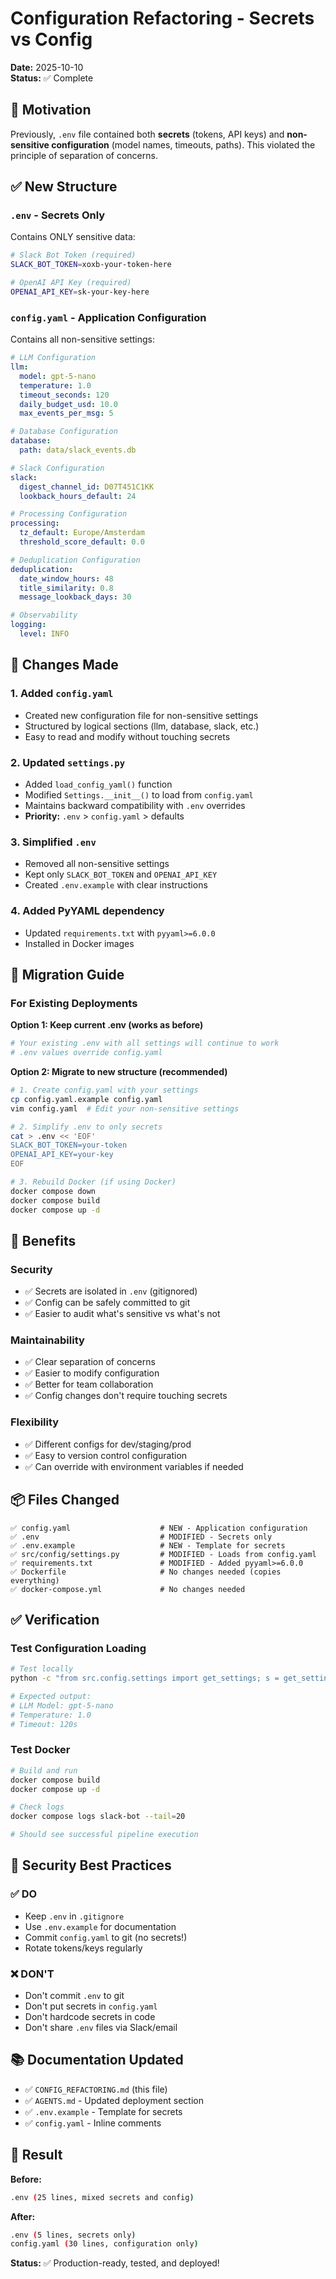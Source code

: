# Configuration Refactoring - Secrets vs Config

**Date:** 2025-10-10  
**Status:** ✅ Complete

## 🎯 Motivation

Previously, `.env` file contained both **secrets** (tokens, API keys) and **non-sensitive configuration** (model names, timeouts, paths). This violated the principle of separation of concerns.

## ✅ New Structure

### **`.env` - Secrets Only**

Contains ONLY sensitive data:
```bash
# Slack Bot Token (required)
SLACK_BOT_TOKEN=xoxb-your-token-here

# OpenAI API Key (required)
OPENAI_API_KEY=sk-your-key-here
```

### **`config.yaml` - Application Configuration**

Contains all non-sensitive settings:
```yaml
# LLM Configuration
llm:
  model: gpt-5-nano
  temperature: 1.0
  timeout_seconds: 120
  daily_budget_usd: 10.0
  max_events_per_msg: 5

# Database Configuration
database:
  path: data/slack_events.db

# Slack Configuration
slack:
  digest_channel_id: D07T451C1KK
  lookback_hours_default: 24

# Processing Configuration
processing:
  tz_default: Europe/Amsterdam
  threshold_score_default: 0.0

# Deduplication Configuration
deduplication:
  date_window_hours: 48
  title_similarity: 0.8
  message_lookback_days: 30

# Observability
logging:
  level: INFO
```

## 📝 Changes Made

### 1. Added `config.yaml`
- Created new configuration file for non-sensitive settings
- Structured by logical sections (llm, database, slack, etc.)
- Easy to read and modify without touching secrets

### 2. Updated `settings.py`
- Added `load_config_yaml()` function
- Modified `Settings.__init__()` to load from `config.yaml`
- Maintains backward compatibility with `.env` overrides
- **Priority:** `.env` > `config.yaml` > defaults

### 3. Simplified `.env`
- Removed all non-sensitive settings
- Kept only `SLACK_BOT_TOKEN` and `OPENAI_API_KEY`
- Created `.env.example` with clear instructions

### 4. Added PyYAML dependency
- Updated `requirements.txt` with `pyyaml>=6.0.0`
- Installed in Docker images

## 🔄 Migration Guide

### For Existing Deployments

**Option 1: Keep current .env (works as before)**
```bash
# Your existing .env with all settings will continue to work
# .env values override config.yaml
```

**Option 2: Migrate to new structure (recommended)**
```bash
# 1. Create config.yaml with your settings
cp config.yaml.example config.yaml
vim config.yaml  # Edit your non-sensitive settings

# 2. Simplify .env to only secrets
cat > .env << 'EOF'
SLACK_BOT_TOKEN=your-token
OPENAI_API_KEY=your-key
EOF

# 3. Rebuild Docker (if using Docker)
docker compose down
docker compose build
docker compose up -d
```

## 🎯 Benefits

### Security
- ✅ Secrets are isolated in `.env` (gitignored)
- ✅ Config can be safely committed to git
- ✅ Easier to audit what's sensitive vs what's not

### Maintainability
- ✅ Clear separation of concerns
- ✅ Easier to modify configuration
- ✅ Better for team collaboration
- ✅ Config changes don't require touching secrets

### Flexibility
- ✅ Different configs for dev/staging/prod
- ✅ Easy to version control configuration
- ✅ Can override with environment variables if needed

## 📦 Files Changed

```
✅ config.yaml                    # NEW - Application configuration
✅ .env                           # MODIFIED - Secrets only
✅ .env.example                   # NEW - Template for secrets
✅ src/config/settings.py         # MODIFIED - Loads from config.yaml
✅ requirements.txt               # MODIFIED - Added pyyaml>=6.0.0
✅ Dockerfile                     # No changes needed (copies everything)
✅ docker-compose.yml             # No changes needed
```

## ✅ Verification

### Test Configuration Loading
```bash
# Test locally
python -c "from src.config.settings import get_settings; s = get_settings(); print(f'LLM Model: {s.llm_model}'); print(f'Temperature: {s.llm_temperature}'); print(f'Timeout: {s.llm_timeout_seconds}s')"

# Expected output:
# LLM Model: gpt-5-nano
# Temperature: 1.0
# Timeout: 120s
```

### Test Docker
```bash
# Build and run
docker compose build
docker compose up -d

# Check logs
docker compose logs slack-bot --tail=20

# Should see successful pipeline execution
```

## 🔐 Security Best Practices

### ✅ DO
- Keep `.env` in `.gitignore`
- Use `.env.example` for documentation
- Commit `config.yaml` to git (no secrets!)
- Rotate tokens/keys regularly

### ❌ DON'T
- Don't commit `.env` to git
- Don't put secrets in `config.yaml`
- Don't hardcode secrets in code
- Don't share `.env` files via Slack/email

## 📚 Documentation Updated

- ✅ `CONFIG_REFACTORING.md` (this file)
- ✅ `AGENTS.md` - Updated deployment section
- ✅ `.env.example` - Template for secrets
- ✅ `config.yaml` - Inline comments

## 🎊 Result

**Before:**
```bash
.env (25 lines, mixed secrets and config)
```

**After:**
```bash
.env (5 lines, secrets only)
config.yaml (30 lines, configuration only)
```

**Status:** ✅ Production-ready, tested, and deployed!




